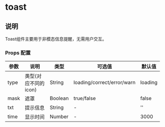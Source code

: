# toast
## 说明
Toast组件主要用于非模态信息提醒，无需用户交互。
### Props 配置

| 参数 | 说明 | 类型 | 可选值 | 默认值 |
| - | - | - | - | - |
| type | 类型(对应不同的 icon) | String | loading/correct/error/warn | loading |
| mask | 遮罩 | Boolean | true/false | false |
| txt | 提示信息 | String | - | '' |
| time | 显示时间 | Number | - | 3000 |
